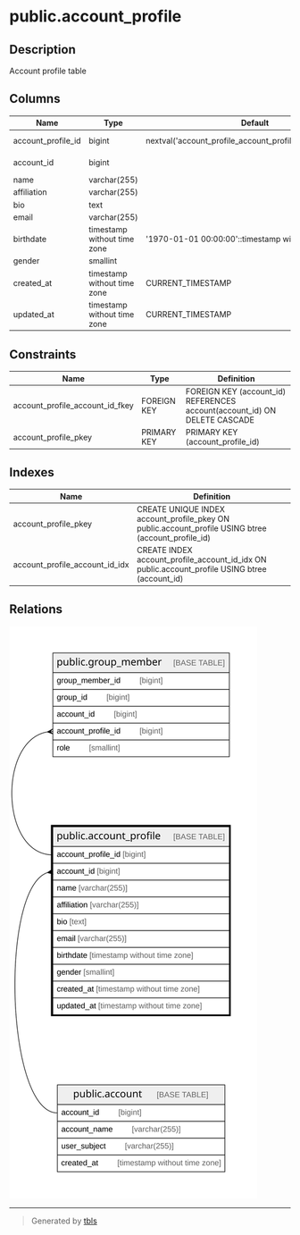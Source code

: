 # public.account_profile

## Description

Account profile table

## Columns

| Name               | Type                        | Default                                                     | Nullable | Children                                      | Parents                             | Comment            |
| ------------------ | --------------------------- | ----------------------------------------------------------- | -------- | --------------------------------------------- | ----------------------------------- | ------------------ |
| account_profile_id | bigint                      | nextval('account_profile_account_profile_id_seq'::regclass) | false    | [public.group_member](public.group_member.md) |                                     | Account profile ID |
| account_id         | bigint                      |                                                             | false    |                                               | [public.account](public.account.md) | Account ID         |
| name               | varchar(255)                |                                                             | true     |                                               |                                     | Name               |
| affiliation        | varchar(255)                |                                                             | true     |                                               |                                     | Affiliation        |
| bio                | text                        |                                                             | true     |                                               |                                     | Biography          |
| email              | varchar(255)                |                                                             | true     |                                               |                                     | Email              |
| birthdate          | timestamp without time zone | '1970-01-01 00:00:00'::timestamp without time zone          | true     |                                               |                                     | Birthdate          |
| gender             | smallint                    |                                                             | true     |                                               |                                     | Gender             |
| created_at         | timestamp without time zone | CURRENT_TIMESTAMP                                           | false    |                                               |                                     | Create date        |
| updated_at         | timestamp without time zone | CURRENT_TIMESTAMP                                           | false    |                                               |                                     | Update date        |

## Constraints

| Name                            | Type        | Definition                                                                |
| ------------------------------- | ----------- | ------------------------------------------------------------------------- |
| account_profile_account_id_fkey | FOREIGN KEY | FOREIGN KEY (account_id) REFERENCES account(account_id) ON DELETE CASCADE |
| account_profile_pkey            | PRIMARY KEY | PRIMARY KEY (account_profile_id)                                          |

## Indexes

| Name                           | Definition                                                                                          |
| ------------------------------ | --------------------------------------------------------------------------------------------------- |
| account_profile_pkey           | CREATE UNIQUE INDEX account_profile_pkey ON public.account_profile USING btree (account_profile_id) |
| account_profile_account_id_idx | CREATE INDEX account_profile_account_id_idx ON public.account_profile USING btree (account_id)      |

## Relations

![er](public.account_profile.svg)

---

> Generated by [tbls](https://github.com/k1LoW/tbls)
